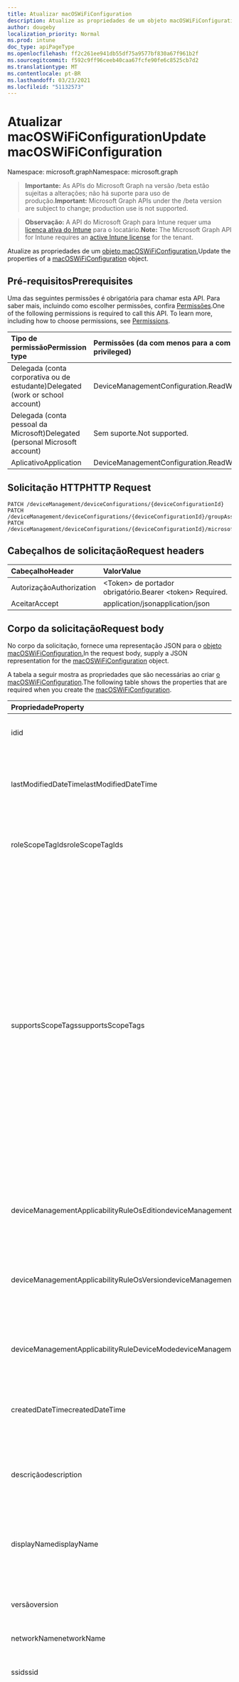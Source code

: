```yaml
---
title: Atualizar macOSWiFiConfiguration
description: Atualize as propriedades de um objeto macOSWiFiConfiguration.
author: dougeby
localization_priority: Normal
ms.prod: intune
doc_type: apiPageType
ms.openlocfilehash: ff2c261ee941db55df75a9577bf830a67f961b2f
ms.sourcegitcommit: f592c9ff96ceeb40caa67fcfe90fe6c8525cb7d2
ms.translationtype: MT
ms.contentlocale: pt-BR
ms.lasthandoff: 03/23/2021
ms.locfileid: "51132573"
---
```

# <a name="update-macoswificonfiguration"></a><span data-ttu-id="bdd02-103">Atualizar macOSWiFiConfiguration</span><span class="sxs-lookup"><span data-stu-id="bdd02-103">Update macOSWiFiConfiguration</span></span>

<span data-ttu-id="bdd02-104">Namespace: microsoft.graph</span><span class="sxs-lookup"><span data-stu-id="bdd02-104">Namespace: microsoft.graph</span></span>

> <span data-ttu-id="bdd02-105">**Importante:** As APIs do Microsoft Graph na versão /beta estão sujeitas a alterações; não há suporte para uso de produção.</span><span class="sxs-lookup"><span data-stu-id="bdd02-105">**Important:** Microsoft Graph APIs under the /beta version are subject to change; production use is not supported.</span></span>

> <span data-ttu-id="bdd02-106">**Observação:** A API do Microsoft Graph para Intune requer uma [licença ativa do Intune](https://go.microsoft.com/fwlink/?linkid=839381) para o locatário.</span><span class="sxs-lookup"><span data-stu-id="bdd02-106">**Note:** The Microsoft Graph API for Intune requires an [active Intune license](https://go.microsoft.com/fwlink/?linkid=839381) for the tenant.</span></span>

<span data-ttu-id="bdd02-107">Atualize as propriedades de um [objeto macOSWiFiConfiguration.](../resources/intune-deviceconfig-macoswificonfiguration.md)</span><span class="sxs-lookup"><span data-stu-id="bdd02-107">Update the properties of a [macOSWiFiConfiguration](../resources/intune-deviceconfig-macoswificonfiguration.md) object.</span></span>

## <a name="prerequisites"></a><span data-ttu-id="bdd02-108">Pré-requisitos</span><span class="sxs-lookup"><span data-stu-id="bdd02-108">Prerequisites</span></span>
<span data-ttu-id="bdd02-p101">Uma das seguintes permissões é obrigatória para chamar esta API. Para saber mais, incluindo como escolher permissões, confira [Permissões](/graph/permissions-reference).</span><span class="sxs-lookup"><span data-stu-id="bdd02-p101">One of the following permissions is required to call this API. To learn more, including how to choose permissions, see [Permissions](/graph/permissions-reference).</span></span>

|<span data-ttu-id="bdd02-111">Tipo de permissão</span><span class="sxs-lookup"><span data-stu-id="bdd02-111">Permission type</span></span>|<span data-ttu-id="bdd02-112">Permissões (da com menos para a com mais privilégios)</span><span class="sxs-lookup"><span data-stu-id="bdd02-112">Permissions (from least to most privileged)</span></span>|
|:---|:---|
|<span data-ttu-id="bdd02-113">Delegada (conta corporativa ou de estudante)</span><span class="sxs-lookup"><span data-stu-id="bdd02-113">Delegated (work or school account)</span></span>|<span data-ttu-id="bdd02-114">DeviceManagementConfiguration.ReadWrite.All</span><span class="sxs-lookup"><span data-stu-id="bdd02-114">DeviceManagementConfiguration.ReadWrite.All</span></span>|
|<span data-ttu-id="bdd02-115">Delegada (conta pessoal da Microsoft)</span><span class="sxs-lookup"><span data-stu-id="bdd02-115">Delegated (personal Microsoft account)</span></span>|<span data-ttu-id="bdd02-116">Sem suporte.</span><span class="sxs-lookup"><span data-stu-id="bdd02-116">Not supported.</span></span>|
|<span data-ttu-id="bdd02-117">Aplicativo</span><span class="sxs-lookup"><span data-stu-id="bdd02-117">Application</span></span>|<span data-ttu-id="bdd02-118">DeviceManagementConfiguration.ReadWrite.All</span><span class="sxs-lookup"><span data-stu-id="bdd02-118">DeviceManagementConfiguration.ReadWrite.All</span></span>|

## <a name="http-request"></a><span data-ttu-id="bdd02-119">Solicitação HTTP</span><span class="sxs-lookup"><span data-stu-id="bdd02-119">HTTP Request</span></span>
<!-- {
  "blockType": "ignored"
}
-->
``` http
PATCH /deviceManagement/deviceConfigurations/{deviceConfigurationId}
PATCH /deviceManagement/deviceConfigurations/{deviceConfigurationId}/groupAssignments/{deviceConfigurationGroupAssignmentId}/deviceConfiguration
PATCH /deviceManagement/deviceConfigurations/{deviceConfigurationId}/microsoft.graph.windowsDomainJoinConfiguration/networkAccessConfigurations/{deviceConfigurationId}
```

## <a name="request-headers"></a><span data-ttu-id="bdd02-120">Cabeçalhos de solicitação</span><span class="sxs-lookup"><span data-stu-id="bdd02-120">Request headers</span></span>
|<span data-ttu-id="bdd02-121">Cabeçalho</span><span class="sxs-lookup"><span data-stu-id="bdd02-121">Header</span></span>|<span data-ttu-id="bdd02-122">Valor</span><span class="sxs-lookup"><span data-stu-id="bdd02-122">Value</span></span>|
|:---|:---|
|<span data-ttu-id="bdd02-123">Autorização</span><span class="sxs-lookup"><span data-stu-id="bdd02-123">Authorization</span></span>|<span data-ttu-id="bdd02-124">&lt;Token&gt; de portador obrigatório.</span><span class="sxs-lookup"><span data-stu-id="bdd02-124">Bearer &lt;token&gt; Required.</span></span>|
|<span data-ttu-id="bdd02-125">Aceitar</span><span class="sxs-lookup"><span data-stu-id="bdd02-125">Accept</span></span>|<span data-ttu-id="bdd02-126">application/json</span><span class="sxs-lookup"><span data-stu-id="bdd02-126">application/json</span></span>|

## <a name="request-body"></a><span data-ttu-id="bdd02-127">Corpo da solicitação</span><span class="sxs-lookup"><span data-stu-id="bdd02-127">Request body</span></span>
<span data-ttu-id="bdd02-128">No corpo da solicitação, fornece uma representação JSON para o [objeto macOSWiFiConfiguration.](../resources/intune-deviceconfig-macoswificonfiguration.md)</span><span class="sxs-lookup"><span data-stu-id="bdd02-128">In the request body, supply a JSON representation for the [macOSWiFiConfiguration](../resources/intune-deviceconfig-macoswificonfiguration.md) object.</span></span>

<span data-ttu-id="bdd02-129">A tabela a seguir mostra as propriedades que são necessárias ao criar [o macOSWiFiConfiguration](../resources/intune-deviceconfig-macoswificonfiguration.md).</span><span class="sxs-lookup"><span data-stu-id="bdd02-129">The following table shows the properties that are required when you create the [macOSWiFiConfiguration](../resources/intune-deviceconfig-macoswificonfiguration.md).</span></span>

|<span data-ttu-id="bdd02-130">Propriedade</span><span class="sxs-lookup"><span data-stu-id="bdd02-130">Property</span></span>|<span data-ttu-id="bdd02-131">Tipo</span><span class="sxs-lookup"><span data-stu-id="bdd02-131">Type</span></span>|<span data-ttu-id="bdd02-132">Descrição</span><span class="sxs-lookup"><span data-stu-id="bdd02-132">Description</span></span>|
|:---|:---|:---|
|<span data-ttu-id="bdd02-133">id</span><span class="sxs-lookup"><span data-stu-id="bdd02-133">id</span></span>|<span data-ttu-id="bdd02-134">Cadeia de caracteres</span><span class="sxs-lookup"><span data-stu-id="bdd02-134">String</span></span>|<span data-ttu-id="bdd02-135">Chave da entidade.</span><span class="sxs-lookup"><span data-stu-id="bdd02-135">Key of the entity.</span></span> <span data-ttu-id="bdd02-136">Herdada de [deviceConfiguration](../resources/intune-shared-deviceconfiguration.md)</span><span class="sxs-lookup"><span data-stu-id="bdd02-136">Inherited from [deviceConfiguration](../resources/intune-shared-deviceconfiguration.md)</span></span>|
|<span data-ttu-id="bdd02-137">lastModifiedDateTime</span><span class="sxs-lookup"><span data-stu-id="bdd02-137">lastModifiedDateTime</span></span>|<span data-ttu-id="bdd02-138">DateTimeOffset</span><span class="sxs-lookup"><span data-stu-id="bdd02-138">DateTimeOffset</span></span>|<span data-ttu-id="bdd02-139">DateTime da última modificação do objeto.</span><span class="sxs-lookup"><span data-stu-id="bdd02-139">DateTime the object was last modified.</span></span> <span data-ttu-id="bdd02-140">Herdada de [deviceConfiguration](../resources/intune-shared-deviceconfiguration.md)</span><span class="sxs-lookup"><span data-stu-id="bdd02-140">Inherited from [deviceConfiguration](../resources/intune-shared-deviceconfiguration.md)</span></span>|
|<span data-ttu-id="bdd02-141">roleScopeTagIds</span><span class="sxs-lookup"><span data-stu-id="bdd02-141">roleScopeTagIds</span></span>|<span data-ttu-id="bdd02-142">Coleção de cadeias de caracteres</span><span class="sxs-lookup"><span data-stu-id="bdd02-142">String collection</span></span>|<span data-ttu-id="bdd02-143">Lista de marcas de escopo para esta instância entity.</span><span class="sxs-lookup"><span data-stu-id="bdd02-143">List of Scope Tags for this Entity instance.</span></span> <span data-ttu-id="bdd02-144">Herdada de [deviceConfiguration](../resources/intune-shared-deviceconfiguration.md)</span><span class="sxs-lookup"><span data-stu-id="bdd02-144">Inherited from [deviceConfiguration](../resources/intune-shared-deviceconfiguration.md)</span></span>|
|<span data-ttu-id="bdd02-145">supportsScopeTags</span><span class="sxs-lookup"><span data-stu-id="bdd02-145">supportsScopeTags</span></span>|<span data-ttu-id="bdd02-146">Booleano</span><span class="sxs-lookup"><span data-stu-id="bdd02-146">Boolean</span></span>|<span data-ttu-id="bdd02-147">Indica se a Configuração de Dispositivo subjacente dá suporte ou não à atribuição de marcas de escopo.</span><span class="sxs-lookup"><span data-stu-id="bdd02-147">Indicates whether or not the underlying Device Configuration supports the assignment of scope tags.</span></span> <span data-ttu-id="bdd02-148">A atribuição à propriedade ScopeTags não é permitida quando esse valor é falso e as entidades não estarão visíveis para usuários com escopo.</span><span class="sxs-lookup"><span data-stu-id="bdd02-148">Assigning to the ScopeTags property is not allowed when this value is false and entities will not be visible to scoped users.</span></span> <span data-ttu-id="bdd02-149">Isso ocorre para políticas herdadas criadas no Silverlight e podem ser resolvidas excluindo e recriando a política no Portal do Azure.</span><span class="sxs-lookup"><span data-stu-id="bdd02-149">This occurs for Legacy policies created in Silverlight and can be resolved by deleting and recreating the policy in the Azure Portal.</span></span> <span data-ttu-id="bdd02-150">Essa propriedade é somente leitura.</span><span class="sxs-lookup"><span data-stu-id="bdd02-150">This property is read-only.</span></span> <span data-ttu-id="bdd02-151">Herdada de [deviceConfiguration](../resources/intune-shared-deviceconfiguration.md)</span><span class="sxs-lookup"><span data-stu-id="bdd02-151">Inherited from [deviceConfiguration](../resources/intune-shared-deviceconfiguration.md)</span></span>|
|<span data-ttu-id="bdd02-152">deviceManagementApplicabilityRuleOsEdition</span><span class="sxs-lookup"><span data-stu-id="bdd02-152">deviceManagementApplicabilityRuleOsEdition</span></span>|[<span data-ttu-id="bdd02-153">deviceManagementApplicabilityRuleOsEdition</span><span class="sxs-lookup"><span data-stu-id="bdd02-153">deviceManagementApplicabilityRuleOsEdition</span></span>](../resources/intune-deviceconfig-devicemanagementapplicabilityruleosedition.md)|<span data-ttu-id="bdd02-154">A aplicabilidade da edição do sistema operacional para esta Política.</span><span class="sxs-lookup"><span data-stu-id="bdd02-154">The OS edition applicability for this Policy.</span></span> <span data-ttu-id="bdd02-155">Herdada de [deviceConfiguration](../resources/intune-shared-deviceconfiguration.md)</span><span class="sxs-lookup"><span data-stu-id="bdd02-155">Inherited from [deviceConfiguration](../resources/intune-shared-deviceconfiguration.md)</span></span>|
|<span data-ttu-id="bdd02-156">deviceManagementApplicabilityRuleOsVersion</span><span class="sxs-lookup"><span data-stu-id="bdd02-156">deviceManagementApplicabilityRuleOsVersion</span></span>|[<span data-ttu-id="bdd02-157">deviceManagementApplicabilityRuleOsVersion</span><span class="sxs-lookup"><span data-stu-id="bdd02-157">deviceManagementApplicabilityRuleOsVersion</span></span>](../resources/intune-deviceconfig-devicemanagementapplicabilityruleosversion.md)|<span data-ttu-id="bdd02-158">A regra de aplicabilidade da versão do sistema operacional para esta Política.</span><span class="sxs-lookup"><span data-stu-id="bdd02-158">The OS version applicability rule for this Policy.</span></span> <span data-ttu-id="bdd02-159">Herdada de [deviceConfiguration](../resources/intune-shared-deviceconfiguration.md)</span><span class="sxs-lookup"><span data-stu-id="bdd02-159">Inherited from [deviceConfiguration](../resources/intune-shared-deviceconfiguration.md)</span></span>|
|<span data-ttu-id="bdd02-160">deviceManagementApplicabilityRuleDeviceMode</span><span class="sxs-lookup"><span data-stu-id="bdd02-160">deviceManagementApplicabilityRuleDeviceMode</span></span>|[<span data-ttu-id="bdd02-161">deviceManagementApplicabilityRuleDeviceMode</span><span class="sxs-lookup"><span data-stu-id="bdd02-161">deviceManagementApplicabilityRuleDeviceMode</span></span>](../resources/intune-deviceconfig-devicemanagementapplicabilityruledevicemode.md)|<span data-ttu-id="bdd02-162">A regra de aplicabilidade do modo de dispositivo para esta Política.</span><span class="sxs-lookup"><span data-stu-id="bdd02-162">The device mode applicability rule for this Policy.</span></span> <span data-ttu-id="bdd02-163">Herdada de [deviceConfiguration](../resources/intune-shared-deviceconfiguration.md)</span><span class="sxs-lookup"><span data-stu-id="bdd02-163">Inherited from [deviceConfiguration](../resources/intune-shared-deviceconfiguration.md)</span></span>|
|<span data-ttu-id="bdd02-164">createdDateTime</span><span class="sxs-lookup"><span data-stu-id="bdd02-164">createdDateTime</span></span>|<span data-ttu-id="bdd02-165">DateTimeOffset</span><span class="sxs-lookup"><span data-stu-id="bdd02-165">DateTimeOffset</span></span>|<span data-ttu-id="bdd02-166">DateTime em que o objeto foi criado.</span><span class="sxs-lookup"><span data-stu-id="bdd02-166">DateTime the object was created.</span></span> <span data-ttu-id="bdd02-167">Herdada de [deviceConfiguration](../resources/intune-shared-deviceconfiguration.md)</span><span class="sxs-lookup"><span data-stu-id="bdd02-167">Inherited from [deviceConfiguration](../resources/intune-shared-deviceconfiguration.md)</span></span>|
|<span data-ttu-id="bdd02-168">descrição</span><span class="sxs-lookup"><span data-stu-id="bdd02-168">description</span></span>|<span data-ttu-id="bdd02-169">Cadeia de caracteres</span><span class="sxs-lookup"><span data-stu-id="bdd02-169">String</span></span>|<span data-ttu-id="bdd02-170">O administrador forneceu a descrição da Configuração do dispositivo.</span><span class="sxs-lookup"><span data-stu-id="bdd02-170">Admin provided description of the Device Configuration.</span></span> <span data-ttu-id="bdd02-171">Herdada de [deviceConfiguration](../resources/intune-shared-deviceconfiguration.md)</span><span class="sxs-lookup"><span data-stu-id="bdd02-171">Inherited from [deviceConfiguration](../resources/intune-shared-deviceconfiguration.md)</span></span>|
|<span data-ttu-id="bdd02-172">displayName</span><span class="sxs-lookup"><span data-stu-id="bdd02-172">displayName</span></span>|<span data-ttu-id="bdd02-173">Cadeia de caracteres</span><span class="sxs-lookup"><span data-stu-id="bdd02-173">String</span></span>|<span data-ttu-id="bdd02-174">O administrador forneceu o nome da Configuração do dispositivo.</span><span class="sxs-lookup"><span data-stu-id="bdd02-174">Admin provided name of the device configuration.</span></span> <span data-ttu-id="bdd02-175">Herdada de [deviceConfiguration](../resources/intune-shared-deviceconfiguration.md)</span><span class="sxs-lookup"><span data-stu-id="bdd02-175">Inherited from [deviceConfiguration](../resources/intune-shared-deviceconfiguration.md)</span></span>|
|<span data-ttu-id="bdd02-176">versão</span><span class="sxs-lookup"><span data-stu-id="bdd02-176">version</span></span>|<span data-ttu-id="bdd02-177">Int32</span><span class="sxs-lookup"><span data-stu-id="bdd02-177">Int32</span></span>|<span data-ttu-id="bdd02-178">Versão da configuração do dispositivo.</span><span class="sxs-lookup"><span data-stu-id="bdd02-178">Version of the device configuration.</span></span> <span data-ttu-id="bdd02-179">Herdada de [deviceConfiguration](../resources/intune-shared-deviceconfiguration.md)</span><span class="sxs-lookup"><span data-stu-id="bdd02-179">Inherited from [deviceConfiguration](../resources/intune-shared-deviceconfiguration.md)</span></span>|
|<span data-ttu-id="bdd02-180">networkName</span><span class="sxs-lookup"><span data-stu-id="bdd02-180">networkName</span></span>|<span data-ttu-id="bdd02-181">Cadeia de caracteres</span><span class="sxs-lookup"><span data-stu-id="bdd02-181">String</span></span>|<span data-ttu-id="bdd02-182">Nome da rede</span><span class="sxs-lookup"><span data-stu-id="bdd02-182">Network Name</span></span>|
|<span data-ttu-id="bdd02-183">ssid</span><span class="sxs-lookup"><span data-stu-id="bdd02-183">ssid</span></span>|<span data-ttu-id="bdd02-184">Cadeia de caracteres</span><span class="sxs-lookup"><span data-stu-id="bdd02-184">String</span></span>|<span data-ttu-id="bdd02-185">Esse é o nome da rede Wi-Fi que é transmitida para todos os dispositivos.</span><span class="sxs-lookup"><span data-stu-id="bdd02-185">This is the name of the Wi-Fi network that is broadcast to all devices.</span></span>|
|<span data-ttu-id="bdd02-186">connectAutomatically</span><span class="sxs-lookup"><span data-stu-id="bdd02-186">connectAutomatically</span></span>|<span data-ttu-id="bdd02-187">Booleano</span><span class="sxs-lookup"><span data-stu-id="bdd02-187">Boolean</span></span>|<span data-ttu-id="bdd02-188">Conecte-se automaticamente quando essa rede estiver no intervalo.</span><span class="sxs-lookup"><span data-stu-id="bdd02-188">Connect automatically when this network is in range.</span></span> <span data-ttu-id="bdd02-189">Definir isso como true ignorará o prompt do usuário e conectará automaticamente o dispositivo Wi-Fi rede.</span><span class="sxs-lookup"><span data-stu-id="bdd02-189">Setting this to true will skip the user prompt and automatically connect the device to Wi-Fi network.</span></span>|
|<span data-ttu-id="bdd02-190">connectWhenNetworkNameIsHidden</span><span class="sxs-lookup"><span data-stu-id="bdd02-190">connectWhenNetworkNameIsHidden</span></span>|<span data-ttu-id="bdd02-191">Booleano</span><span class="sxs-lookup"><span data-stu-id="bdd02-191">Boolean</span></span>|<span data-ttu-id="bdd02-192">Conecte-se quando a rede não estiver transmitindo seu nome (SSID).</span><span class="sxs-lookup"><span data-stu-id="bdd02-192">Connect when the network is not broadcasting its name (SSID).</span></span> <span data-ttu-id="bdd02-193">Quando definido como true, esse perfil força o dispositivo a se conectar a uma rede que não transmite seu SSID para todos os dispositivos.</span><span class="sxs-lookup"><span data-stu-id="bdd02-193">When set to true, this profile forces the device to connect to a network that doesn't broadcast its SSID to all devices.</span></span>|
|<span data-ttu-id="bdd02-194">wiFiSecurityType</span><span class="sxs-lookup"><span data-stu-id="bdd02-194">wiFiSecurityType</span></span>|[<span data-ttu-id="bdd02-195">wiFiSecurityType</span><span class="sxs-lookup"><span data-stu-id="bdd02-195">wiFiSecurityType</span></span>](../resources/intune-deviceconfig-wifisecuritytype.md)|<span data-ttu-id="bdd02-196">Indica se Wi-Fi ponto de extremidade usa um tipo de segurança baseado em EAP.</span><span class="sxs-lookup"><span data-stu-id="bdd02-196">Indicates whether Wi-Fi endpoint uses an EAP based security type.</span></span> <span data-ttu-id="bdd02-197">Os possíveis valores são: `open`, `wpaPersonal`, `wpaEnterprise`, `wep`, `wpa2Personal`, `wpa2Enterprise`.</span><span class="sxs-lookup"><span data-stu-id="bdd02-197">Possible values are: `open`, `wpaPersonal`, `wpaEnterprise`, `wep`, `wpa2Personal`, `wpa2Enterprise`.</span></span>|
|<span data-ttu-id="bdd02-198">proxySettings</span><span class="sxs-lookup"><span data-stu-id="bdd02-198">proxySettings</span></span>|[<span data-ttu-id="bdd02-199">wiFiProxySetting</span><span class="sxs-lookup"><span data-stu-id="bdd02-199">wiFiProxySetting</span></span>](../resources/intune-deviceconfig-wifiproxysetting.md)|<span data-ttu-id="bdd02-200">Tipo de proxy para essa Wi-Fi conexão.</span><span class="sxs-lookup"><span data-stu-id="bdd02-200">Proxy Type for this Wi-Fi connection.</span></span> <span data-ttu-id="bdd02-201">Os valores possíveis são: `none`, `manual`, `automatic`.</span><span class="sxs-lookup"><span data-stu-id="bdd02-201">Possible values are: `none`, `manual`, `automatic`.</span></span>|
|<span data-ttu-id="bdd02-202">proxyManualAddress</span><span class="sxs-lookup"><span data-stu-id="bdd02-202">proxyManualAddress</span></span>|<span data-ttu-id="bdd02-203">Cadeia de caracteres</span><span class="sxs-lookup"><span data-stu-id="bdd02-203">String</span></span>|<span data-ttu-id="bdd02-204">Endereço IP ou nome de host DNS do servidor proxy quando a configuração manual é selecionada.</span><span class="sxs-lookup"><span data-stu-id="bdd02-204">IP Address or DNS hostname of the proxy server when manual configuration is selected.</span></span>|
|<span data-ttu-id="bdd02-205">proxyManualPort</span><span class="sxs-lookup"><span data-stu-id="bdd02-205">proxyManualPort</span></span>|<span data-ttu-id="bdd02-206">Int32</span><span class="sxs-lookup"><span data-stu-id="bdd02-206">Int32</span></span>|<span data-ttu-id="bdd02-207">Porta do servidor proxy quando a configuração manual é selecionada.</span><span class="sxs-lookup"><span data-stu-id="bdd02-207">Port of the proxy server when manual configuration is selected.</span></span>|
|<span data-ttu-id="bdd02-208">proxyAutomaticConfigurationUrl</span><span class="sxs-lookup"><span data-stu-id="bdd02-208">proxyAutomaticConfigurationUrl</span></span>|<span data-ttu-id="bdd02-209">Cadeia de caracteres</span><span class="sxs-lookup"><span data-stu-id="bdd02-209">String</span></span>|<span data-ttu-id="bdd02-210">URL do script de configuração automática do servidor proxy quando a configuração automática é selecionada.</span><span class="sxs-lookup"><span data-stu-id="bdd02-210">URL of the proxy server automatic configuration script when automatic configuration is selected.</span></span> <span data-ttu-id="bdd02-211">Normalmente, essa URL é o local do arquivo PAC (Configuração Automática de Proxy).</span><span class="sxs-lookup"><span data-stu-id="bdd02-211">This URL is typically the location of PAC (Proxy Auto Configuration) file.</span></span>|
|<span data-ttu-id="bdd02-212">preSharedKey</span><span class="sxs-lookup"><span data-stu-id="bdd02-212">preSharedKey</span></span>|<span data-ttu-id="bdd02-213">Cadeia de caracteres</span><span class="sxs-lookup"><span data-stu-id="bdd02-213">String</span></span>|<span data-ttu-id="bdd02-214">Esta é a chave pré-compartilhada para a rede WPA Personal Wi-Fi.</span><span class="sxs-lookup"><span data-stu-id="bdd02-214">This is the pre-shared key for WPA Personal Wi-Fi network.</span></span>|



## <a name="response"></a><span data-ttu-id="bdd02-215">Resposta</span><span class="sxs-lookup"><span data-stu-id="bdd02-215">Response</span></span>
<span data-ttu-id="bdd02-216">Se tiver êxito, este método retornará um código de resposta e um `200 OK` [objeto macOSWiFiConfiguration](../resources/intune-deviceconfig-macoswificonfiguration.md) atualizado no corpo da resposta.</span><span class="sxs-lookup"><span data-stu-id="bdd02-216">If successful, this method returns a `200 OK` response code and an updated [macOSWiFiConfiguration](../resources/intune-deviceconfig-macoswificonfiguration.md) object in the response body.</span></span>

## <a name="example"></a><span data-ttu-id="bdd02-217">Exemplo</span><span class="sxs-lookup"><span data-stu-id="bdd02-217">Example</span></span>

### <a name="request"></a><span data-ttu-id="bdd02-218">Solicitação</span><span class="sxs-lookup"><span data-stu-id="bdd02-218">Request</span></span>
<span data-ttu-id="bdd02-219">Este é um exemplo da solicitação.</span><span class="sxs-lookup"><span data-stu-id="bdd02-219">Here is an example of the request.</span></span>
``` http
PATCH https://graph.microsoft.com/beta/deviceManagement/deviceConfigurations/{deviceConfigurationId}
Content-type: application/json
Content-length: 1450

{
  "@odata.type": "#microsoft.graph.macOSWiFiConfiguration",
  "roleScopeTagIds": [
    "Role Scope Tag Ids value"
  ],
  "supportsScopeTags": true,
  "deviceManagementApplicabilityRuleOsEdition": {
    "@odata.type": "microsoft.graph.deviceManagementApplicabilityRuleOsEdition",
    "osEditionTypes": [
      "windows10EnterpriseN"
    ],
    "name": "Name value",
    "ruleType": "exclude"
  },
  "deviceManagementApplicabilityRuleOsVersion": {
    "@odata.type": "microsoft.graph.deviceManagementApplicabilityRuleOsVersion",
    "minOSVersion": "Min OSVersion value",
    "maxOSVersion": "Max OSVersion value",
    "name": "Name value",
    "ruleType": "exclude"
  },
  "deviceManagementApplicabilityRuleDeviceMode": {
    "@odata.type": "microsoft.graph.deviceManagementApplicabilityRuleDeviceMode",
    "deviceMode": "sModeConfiguration",
    "name": "Name value",
    "ruleType": "exclude"
  },
  "description": "Description value",
  "displayName": "Display Name value",
  "version": 7,
  "networkName": "Network Name value",
  "ssid": "Ssid value",
  "connectAutomatically": true,
  "connectWhenNetworkNameIsHidden": true,
  "wiFiSecurityType": "wpaPersonal",
  "proxySettings": "manual",
  "proxyManualAddress": "Proxy Manual Address value",
  "proxyManualPort": 15,
  "proxyAutomaticConfigurationUrl": "https://example.com/proxyAutomaticConfigurationUrl/",
  "preSharedKey": "Pre Shared Key value"
}
```

### <a name="response"></a><span data-ttu-id="bdd02-220">Resposta</span><span class="sxs-lookup"><span data-stu-id="bdd02-220">Response</span></span>
<span data-ttu-id="bdd02-p118">Veja a seguir um exemplo da resposta. Observação: o objeto response mostrado aqui pode estar truncado por motivos de concisão. Todas as propriedades serão retornadas de uma chamada real.</span><span class="sxs-lookup"><span data-stu-id="bdd02-p118">Here is an example of the response. Note: The response object shown here may be truncated for brevity. All of the properties will be returned from an actual call.</span></span>
``` http
HTTP/1.1 200 OK
Content-Type: application/json
Content-Length: 1622

{
  "@odata.type": "#microsoft.graph.macOSWiFiConfiguration",
  "id": "471203fb-03fb-4712-fb03-1247fb031247",
  "lastModifiedDateTime": "2017-01-01T00:00:35.1329464-08:00",
  "roleScopeTagIds": [
    "Role Scope Tag Ids value"
  ],
  "supportsScopeTags": true,
  "deviceManagementApplicabilityRuleOsEdition": {
    "@odata.type": "microsoft.graph.deviceManagementApplicabilityRuleOsEdition",
    "osEditionTypes": [
      "windows10EnterpriseN"
    ],
    "name": "Name value",
    "ruleType": "exclude"
  },
  "deviceManagementApplicabilityRuleOsVersion": {
    "@odata.type": "microsoft.graph.deviceManagementApplicabilityRuleOsVersion",
    "minOSVersion": "Min OSVersion value",
    "maxOSVersion": "Max OSVersion value",
    "name": "Name value",
    "ruleType": "exclude"
  },
  "deviceManagementApplicabilityRuleDeviceMode": {
    "@odata.type": "microsoft.graph.deviceManagementApplicabilityRuleDeviceMode",
    "deviceMode": "sModeConfiguration",
    "name": "Name value",
    "ruleType": "exclude"
  },
  "createdDateTime": "2017-01-01T00:02:43.5775965-08:00",
  "description": "Description value",
  "displayName": "Display Name value",
  "version": 7,
  "networkName": "Network Name value",
  "ssid": "Ssid value",
  "connectAutomatically": true,
  "connectWhenNetworkNameIsHidden": true,
  "wiFiSecurityType": "wpaPersonal",
  "proxySettings": "manual",
  "proxyManualAddress": "Proxy Manual Address value",
  "proxyManualPort": 15,
  "proxyAutomaticConfigurationUrl": "https://example.com/proxyAutomaticConfigurationUrl/",
  "preSharedKey": "Pre Shared Key value"
}
```




